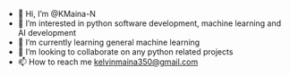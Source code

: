 - 👋 Hi, I’m @KMaina-N
- 👀 I’m interested in python software development, machine learning and AI development
- 🌱 I’m currently learning general machine learning
- 💞️ I’m looking to collaborate on any python related projects
- 📫 How to reach me kelvinmaina350@gmail.com

<!---
KMaina-N/KMaina-N is a ✨ special ✨ repository because its `README.md` (this file) appears on your GitHub profile.
You can click the Preview link to take a look at your changes.
--->
